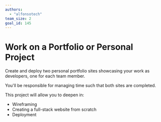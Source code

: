 ```yaml
---
authors:
  - "alfonsotech"
team_size: 2
goal_id: 145
---
```


# Work on a Portfolio or Personal Project 

Create and deploy two personal portfolio sites showcasing your work as developers, one for each team member.

You'll be responsible for managing time such that both sites are completed.

This project will allow you to deepen in:
- Wireframing
- Creating a full-stack website from scratch
- Deployment
